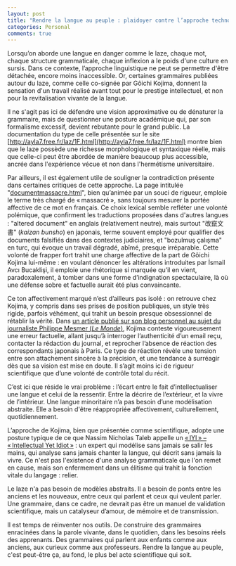 ```yaml
---
layout: post
title: "Rendre la langue au peuple : plaidoyer contre l’approche technocratique du laze"
categories: Personal
comments: true
---
```


Lorsqu’on aborde une langue en danger comme le laze, chaque mot, chaque structure grammaticale, chaque inflexion a le poids d'une culture en sursis. Dans ce contexte, l’approche linguistique ne peut se permettre d'être détachée, encore moins inaccessible. Or, certaines grammaires publiées autour du laze, comme celle co-signée par Gôichi Kojima, donnent la sensation d'un travail réalisé avant tout pour le prestige intellectuel, et non pour la revitalisation vivante de la langue.

Il ne s'agit pas ici de défendre une vision approximative ou de dénaturer la grammaire, mais de questionner une posture académique qui, par son formalisme excessif, devient rebutante pour le grand public. La documentation du type de celle présentée sur le site [http://ayla7.free.fr/laz/1F.html](http://ayla7.free.fr/laz/1F.html) montre bien que le laze possède une richesse morphologique et syntaxique réelle, mais que celle-ci peut être abordée de manière beaucoup plus accessible, ancrée dans l'expérience vécue et non dans l'hermétisme universitaire.

Par ailleurs, il est également utile de souligner la contradiction présente dans certaines critiques de cette approche. La page intitulée "[documentmassacre.html](http://ayla7.free.fr/laz/documentmassacre.html)", bien qu’animée par un souci de rigueur, emploie le terme très chargé de « massacré », sans toujours mesurer la portée affective de ce mot en français. Ce choix lexical semble refléter une volonté polémique, que confirment les traductions proposées dans d'autres langues : "altered document" en anglais (relativement neutre), mais surtout "改竄文書" (*kaizan bunsho*) en japonais, terme souvent employé pour qualifier des documents falsifiés dans des contextes judiciaires, et "bozulmuş çalışma" en turc, qui évoque un travail dégradé, abîmé, presque irréparable. Cette volonté de frapper fort trahit une charge affective de la part de Gôichi Kojima lui-même : en voulant dénoncer les altérations introduites par İsmail Avcı Bucaklişi, il emploie une rhétorique si marquée qu’il en vient, paradoxalement, à tomber dans une forme d’indignation spectaculaire, là où une défense sobre et factuelle aurait été plus convaincante.

Ce ton affectivement marqué n’est d’ailleurs pas isolé : on retrouve chez Kojima, y compris dans ses prises de position publiques, un style très rigide, parfois véhément, qui trahit un besoin presque obsessionnel de rétablir la vérité. Dans [un article publié sur son blog personnel au sujet du journaliste Philippe Mesmer (*Le Monde*)](https://fjii.blog.fc2.com/blog-entry-420.html), Kojima conteste vigoureusement une erreur factuelle, allant jusqu’à interroger l’authenticité d’un email reçu, contacter la rédaction du journal, et reprocher l’absence de réaction des correspondants japonais à Paris. Ce type de réaction révèle une tension entre son attachement sincère à la précision, et une tendance à surréagir dès que sa vision est mise en doute. Il s’agit moins ici de rigueur scientifique que d’une volonté de contrôle total du récit.

C’est ici que réside le vrai problème : l’écart entre le fait d’intellectualiser une langue et celui de la ressentir. Entre la décrire de l’extérieur, et la vivre de l’intérieur. Une langue minoritaire n’a pas besoin d’une modélisation abstraite. Elle a besoin d'être réappropriée affectivement, culturellement, quotidiennement.

L’approche de Kojima, bien que présentée comme scientifique, adopte une posture typique de ce que Nassim Nicholas Taleb appelle un [« IYI » – « Intellectual Yet Idiot »](https://medium.com/incerto/the-intellectual-yet-idiot-13211e2d0577) : un expert qui modélise sans jamais se salir les mains, qui analyse sans jamais chanter la langue, qui décrit sans jamais la vivre. Ce n'est pas l'existence d'une analyse grammaticale que l'on remet en cause, mais son enfermement dans un élitisme qui trahit la fonction vitale du langage : relier.

Le laze n'a pas besoin de modèles abstraits. Il a besoin de ponts entre les anciens et les nouveaux, entre ceux qui parlent et ceux qui veulent parler. Une grammaire, dans ce cadre, ne devrait pas être un manuel de validation scientifique, mais un catalyseur d’amour, de mémoire et de transmission.

Il est temps de réinventer nos outils. De construire des grammaires enracinées dans la parole vivante, dans le quotidien, dans les besoins réels des apprenants. Des grammaires qui parlent aux enfants comme aux anciens, aux curieux comme aux professeurs. Rendre la langue au peuple, c'est peut-être ça, au fond, le plus bel acte scientifique qui soit.

